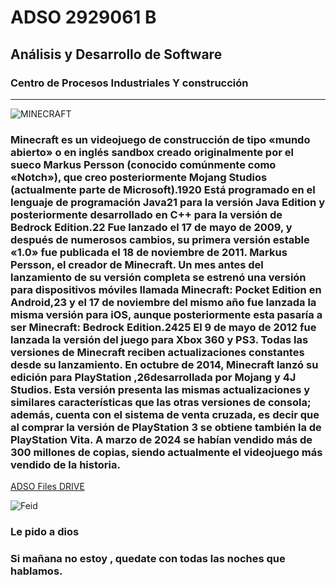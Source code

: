 # ADSO 2929061 B
## Análisis y Desarrollo de Software

### Centro de Procesos Industriales Y construcción

---

![MINECRAFT](https://tinyurl.com/yf6bmu3s)
### Minecraft es un videojuego de construcción de tipo «mundo abierto» o en inglés sandbox creado originalmente por el sueco Markus Persson (conocido comúnmente como «Notch»), que creo posteriormente Mojang Studios (actualmente parte de Microsoft).19​20​ Está programado en el lenguaje de programación Java21​ para la versión Java Edition y posteriormente desarrollado en C++ para la versión de Bedrock Edition.22​ Fue lanzado el 17 de mayo de 2009, y después de numerosos cambios, su primera versión estable «1.0» fue publicada el 18 de noviembre de 2011. Markus Persson, el creador de Minecraft. Un mes antes del lanzamiento de su versión completa se estrenó una versión para dispositivos móviles llamada Minecraft: Pocket Edition en Android,23​ y el 17 de noviembre del mismo año fue lanzada la misma versión para iOS, aunque posteriormente esta pasaría a ser Minecraft: Bedrock Edition.24​25​ El 9 de mayo de 2012 fue lanzada la versión del juego para Xbox 360 y PS3. Todas las versiones de Minecraft reciben actualizaciones constantes desde su lanzamiento. En octubre de 2014, Minecraft lanzó su edición para PlayStation ,26​ desarrollada por Mojang y 4J Studios. Esta versión presenta las mismas actualizaciones y similares características que las otras versiones de consola; además, cuenta con el sistema de venta cruzada, es decir que al comprar la versión de PlayStation 3 se obtiene también la de PlayStation Vita. A marzo de 2024 se habían vendido más de 300 millones de copias, siendo actualmente el videojuego más vendido de la historia. 
[ADSO Files DRIVE](https://tinyurl.com/wnkk334u)

![Feid](https://tinyurl.com/mryvp9ue)
### Le pido a dios 
### Si mañana no estoy , quedate con todas las noches que hablamos.


